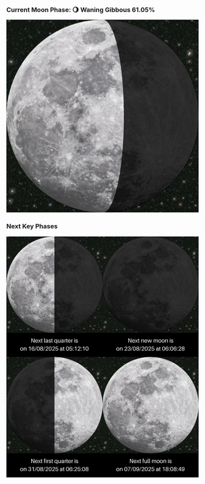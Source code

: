### Current Moon Phase: 🌖 Waning Gibbous 61.05%
![Moon Phase](moonphase.png)
### Next Key Phases
![Gallery](gallery.png)